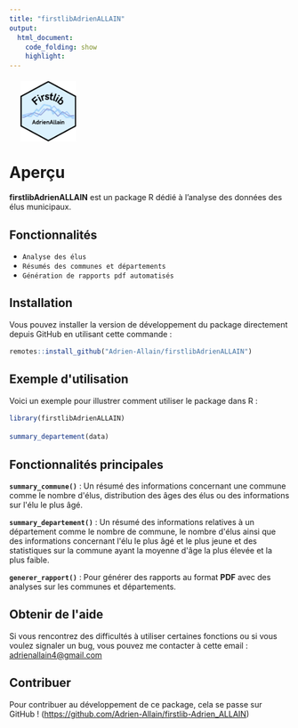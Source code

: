 ```yaml
---
title: "firstlibAdrienALLAIN"
output:
  html_document:
    code_folding: show
    highlight: 
---
```


<p style="display: flex; align-items: center; margin-left: 20px; margin-top: 20px;">
  <img src="https://github.com/Adrien-Allain/firstlib-Adrien_ALLAIN/blob/main/man/figures/logo.png" alt="Logo" width="100">
</p>

<!-- badges: start -->
<!-- badges: end -->

# Aperçu

**firstlibAdrienALLAIN** est un package R dédié à l’analyse des données des élus municipaux.


## Fonctionnalités 

- `Analyse des élus`
- `Résumés des communes et départements`
- `Génération de rapports pdf automatisés`


## Installation

Vous pouvez installer la version de développement du package directement depuis GitHub en utilisant cette commande : 
``` r
remotes::install_github("Adrien-Allain/firstlibAdrienALLAIN")
```

## Exemple d'utilisation 

Voici un exemple pour illustrer comment utiliser le package dans R : 
``` r
library(firstlibAdrienALLAIN)

summary_departement(data)
```

## Fonctionnalités principales

**`summary_commune()`** : Un résumé des informations concernant une commune comme le nombre d'élus, distribution des âges des élus ou des informations sur l'élu le plus âgé.

**`summary_departement()`** : Un résumé des informations relatives à un département comme le nombre de commune, le nombre d'élus ainsi que des informations concernant l'élu le plus âgé et le plus jeune et des statistiques sur la commune ayant la moyenne d'âge la plus élevée et la plus faible.

**`generer_rapport()`** : Pour générer des rapports au format **PDF** avec des analyses sur les communes et départements.


## Obtenir de l'aide 

Si vous rencontrez des difficultés à utiliser certaines fonctions ou si vous voulez signaler un bug, vous pouvez me contacter à cette email : adrienallain4@gmail.com

## Contribuer 

Pour contribuer au développement de ce package, cela se passe sur GitHub ! (https://github.com/Adrien-Allain/firstlib-Adrien_ALLAIN)


